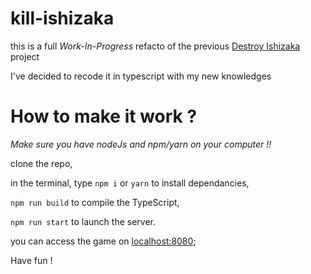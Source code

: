 # kill-ishizaka

this is a full _Work-In-Progress_ refacto of the previous [Destroy Ishizaka](https://github.com/AnthonyDeplanque/Destroy-ishizaka-vercel) project

I've decided to recode it in typescript with my new knowledges

# How to make it work ?

_Make sure you have nodeJs and npm/yarn on your computer !!_

clone the repo,

in the terminal, type `npm i` or `yarn` to install dependancies,

`npm run build` to compile the TypeScript,

`npm run start` to launch the server.

you can access the game on [localhost:8080](http://localhost:8080);

Have fun !

